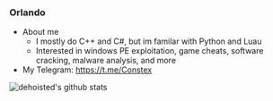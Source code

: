 ### Orlando

<!--
**dehoisted/dehoisted** is a ✨ _special_ ✨ repository because its `README.md` (this file) appears on your GitHub profile.-->

- About me
  - I mostly do C++ and C#, but im familar with Python and Luau
  - Interested in windows PE exploitation, game cheats, software cracking, malware analysis, and more
- My Telegram: https://t.me/Constex

![dehoisted's github stats](https://github-readme-stats.vercel.app/api/top-langs/?username=dehoisted&theme=chartreuse-dark)
